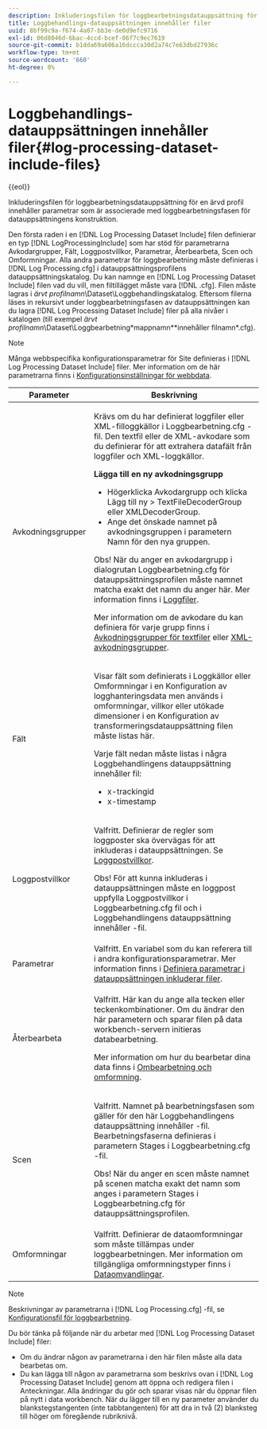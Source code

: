 ```yaml
---
description: Inkluderingsfilen för loggbearbetningsdatauppsättning för en ärvd profil innehåller parametrar som är associerade med loggbearbetningsfasen för datauppsättningens konstruktion.
title: Loggbehandlings-datauppsättningen innehåller filer
uuid: 8bf99c9a-f674-4a07-bb3e-de0d9efc9716
exl-id: 06d8046d-6bac-4ccd-bcef-06f7c9ec7619
source-git-commit: b1dda69a606a16dccca30d2a74c7e63dbd27936c
workflow-type: tm+mt
source-wordcount: '660'
ht-degree: 0%

---
```


# Loggbehandlings-datauppsättningen innehåller filer{#log-processing-dataset-include-files}

{{eol}}

Inkluderingsfilen för loggbearbetningsdatauppsättning för en ärvd profil innehåller parametrar som är associerade med loggbearbetningsfasen för datauppsättningens konstruktion.

Den första raden i en [!DNL Log Processing Dataset Include] filen definierar en typ [!DNL LogProcessingInclude] som har stöd för parametrarna Avkodargrupper, Fält, Loggpostvillkor, Parametrar, Återbearbeta, Scen och Omformningar. Alla andra parametrar för loggbearbetning måste definieras i [!DNL Log Processing.cfg] i datauppsättningsprofilens datauppsättningskatalog. Du kan namnge en [!DNL Log Processing Dataset Include] filen vad du vill, men filtillägget måste vara [!DNL .cfg]. Filen måste lagras i *ärvt profilnamn*\Dataset\Loggbehandlingskatalog. Eftersom filerna läses in rekursivt under loggbearbetningsfasen av datauppsättningen kan du lagra [!DNL Log Processing Dataset Include] filer på alla nivåer i katalogen (till exempel *ärvt profilnamn*\Dataset\Loggbearbetning\*mappnamn*\*innehåller filnamn*.cfg).

>[!NOTE]
>
>Många webbspecifika konfigurationsparametrar för Site definieras i [!DNL Log Processing Dataset Include] filer. Mer information om de här parametrarna finns i [Konfigurationsinställningar för webbdata](../../../../../home/c-dataset-const-proc/c-config-web-data/c-config-web-data.md#concept-9a306b65483a484bb3f6f3c1d7e77519).

<table id="table_E2112652CCD443E889A529EEDC4ADF1C"> 
 <thead> 
  <tr> 
   <th colname="col1" class="entry"> Parameter </th> 
   <th colname="col2" class="entry"> Beskrivning </th> 
  </tr> 
 </thead>
 <tbody> 
  <tr> 
   <td colname="col1"> Avkodningsgrupper </td> 
   <td colname="col2"> <p>Krävs om du har definierat loggfiler eller XML-filloggkällor i <span class="filepath"> Loggbearbetning.cfg</span> -fil. Den textfil eller de XML-avkodare som du definierar för att extrahera datafält från loggfiler och XML-loggkällor. </p> <p> <b>Lägga till en ny avkodningsgrupp</b> 
     <ul id="ul_54087499003C48C8B0AD9660A2F46EA9"> 
      <li id="li_E361861E61D246DDB3964C97CC5187E9"> Högerklicka <span class="uicontrol"> Avkodargrupp</span> och klicka <span class="uicontrol"> Lägg till ny</span> &gt; <span class="uicontrol"> TextFileDecoderGroup</span> eller <span class="uicontrol"> XMLDecoderGroup</span>. </li> 
      <li id="li_B2D61A0763AD4FEDB619BF9550EF4602"> Ange det önskade namnet på avkodningsgruppen i parametern Namn för den nya gruppen. </li> 
     </ul> </p> <p> <p>Obs! När du anger en avkodargrupp i dialogrutan <span class="filepath"> Loggbearbetning.cfg</span> för datauppsättningsprofilen måste namnet matcha exakt det namn du anger här. Mer information finns i <a href="../../../../../home/c-dataset-const-proc/c-log-proc-config-file/c-log-sources.md#concept-3d4fb817c057447d90f166b1183b461e"> Loggfiler</a>. </p> </p> <p> Mer information om de avkodare du kan definiera för varje grupp finns i <a href="../../../../../home/c-dataset-const-proc/c-dataset-inc-files/c-types-dataset-inc-files/c-log-proc-dataset-inc-files/c-text-file-dec-groups.md#concept-0db34988e17c41bfb1797f1d8e78aabd"> Avkodningsgrupper för textfiler</a> eller <a href="../../../../../home/c-dataset-const-proc/c-dataset-inc-files/c-types-dataset-inc-files/c-log-proc-dataset-inc-files/c-xml-dec-grps.md#concept-5eda5ab253724674832f6951e2a0d1c3"> XML-avkodningsgrupper</a>. </p> </td> 
  </tr> 
  <tr> 
   <td colname="col1"> Fält </td> 
   <td colname="col2"> <p>Visar fält som definierats i <span class="wintitle"> Loggkällor</span> eller <span class="wintitle"> Omformningar</span> i en <span class="wintitle"> Konfiguration av logghanteringsdata</span> men används i omformningar, villkor eller utökade dimensioner i en <span class="wintitle"> Konfiguration av transformeringsdatauppsättning</span> filen måste listas här. </p> <p> Varje fält nedan måste listas i några <span class="wintitle"> Loggbehandlingens datauppsättning innehåller</span> fil: 
     <ul id="ul_D1BB18A80D874C0B9B54DA361698EB30"> 
      <li id="li_7E8B5B697BDA408DBE10D9A63AF295AC"> x-trackingid </li> 
      <li id="li_F5DEE90A596A4A1C86AF874653C4048C"> x-timestamp </li> 
     </ul> </p> </td> 
  </tr> 
  <tr> 
   <td colname="col1"> Loggpostvillkor </td> 
   <td colname="col2"> <p>Valfritt. Definierar de regler som loggposter ska övervägas för att inkluderas i datauppsättningen. Se <a href="../../../../../home/c-dataset-const-proc/c-log-proc-config-file/c-info-log-proc-param.md#concept-ecaff95cee4e40bc90f81e099c5fc934"> Loggpostvillkor</a>. </p> <p> <p>Obs! För att kunna inkluderas i datauppsättningen måste en loggpost uppfylla <span class="wintitle"> Loggpostvillkor</span> i <span class="filepath"> Loggbearbetning.cfg</span> fil och i <span class="wintitle"> Loggbehandlingens datauppsättning innehåller</span> -fil. </p> </p> </td> 
  </tr> 
  <tr> 
   <td colname="col1"> Parametrar </td> 
   <td colname="col2"> Valfritt. En variabel som du kan referera till i andra konfigurationsparametrar. Mer information finns i <a href="../../../../../home/c-dataset-const-proc/c-dataset-inc-files/c-def-param-dataset-inc-files/c-def-param-dataset-inc-files.md#concept-5ad06acc8dc44bf2a99643fafdd56b50"> Definiera parametrar i datauppsättningen inkluderar filer</a>. </td> 
  </tr> 
  <tr> 
   <td colname="col1"> Återbearbeta </td> 
   <td colname="col2"> <p>Valfritt. Här kan du ange alla tecken eller teckenkombinationer. Om du ändrar den här parametern och sparar filen på data workbench-servern initieras databearbetning. </p> <p> Mer information om hur du bearbetar dina data finns i <a href="../../../../../home/c-dataset-const-proc/c-reproc-retrans/c-unst-reproc-retrans.md"> Ombearbetning och omformning</a>. </p> </td> 
  </tr> 
  <tr> 
   <td colname="col1"> Scen </td> 
   <td colname="col2"> <p>Valfritt. Namnet på bearbetningsfasen som gäller för den här <span class="wintitle"> Loggbehandlingens datauppsättning innehåller</span> -fil. Bearbetningsfaserna definieras i parametern Stages i <span class="filepath"> Loggbearbetning.cfg</span> -fil. </p> <p> <p>Obs! När du anger en scen måste namnet på scenen matcha exakt det namn som anges i parametern Stages i <span class="filepath"> Loggbearbetning.cfg</span> för datauppsättningsprofilen. </p> </p> </td> 
  </tr> 
  <tr> 
   <td colname="col1"> Omformningar </td> 
   <td colname="col2"> Valfritt. Definierar de dataomformningar som måste tillämpas under loggbearbetningen. Mer information om tillgängliga omformningstyper finns i <a href="../../../../../home/c-dataset-const-proc/c-data-trans/c-abt-transf.md"> Dataomvandlingar</a>. </td> 
  </tr> 
 </tbody> 
</table>

>[!NOTE]
>
>Beskrivningar av parametrarna i [!DNL Log Processing.cfg] -fil, se [Konfigurationsfil för loggbearbetning](../../../../../home/c-dataset-const-proc/c-log-proc-config-file/c-abt-log-proc-config-file.md).

Du bör tänka på följande när du arbetar med [!DNL Log Processing Dataset Include] filer:

* Om du ändrar någon av parametrarna i den här filen måste alla data bearbetas om.
* Du kan lägga till någon av parametrarna som beskrivs ovan i [!DNL Log Processing Dataset Include] genom att öppna och redigera filen i Anteckningar. Alla ändringar du gör och sparar visas när du öppnar filen på nytt i data workbench. När du lägger till en ny parameter använder du blankstegstangenten (inte tabbtangenten) för att dra in två (2) blanksteg till höger om föregående rubriknivå.
